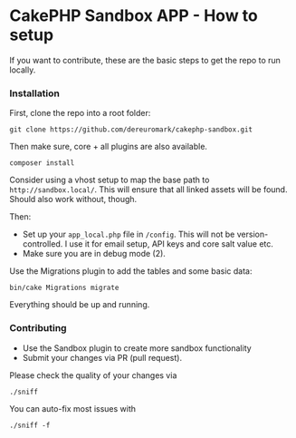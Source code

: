 # CakePHP Sandbox APP - How to setup

If you want to contribute, these are the basic steps to get the repo to run locally.

### Installation

First, clone the repo into a root folder:

	git clone https://github.com/dereuromark/cakephp-sandbox.git

Then make sure, core + all plugins are also available.

	composer install

Consider using a vhost setup to map the base path to `http://sandbox.local/`.
This will ensure that all linked assets will be found. Should also work without, though.

Then:

* Set up your `app_local.php` file in `/config`.
This will not be version-controlled. I use it for email setup, API keys and core salt value etc.
* Make sure you are in debug mode (2).

Use the Migrations plugin to add the tables and some basic data:
```
bin/cake Migrations migrate
```

Everything should be up and running.

### Contributing

* Use the Sandbox plugin to create more sandbox functionality
* Submit your changes via PR (pull request).

Please check the quality of your changes via
```
./sniff
```
You can auto-fix most issues with
```
./sniff -f
```

